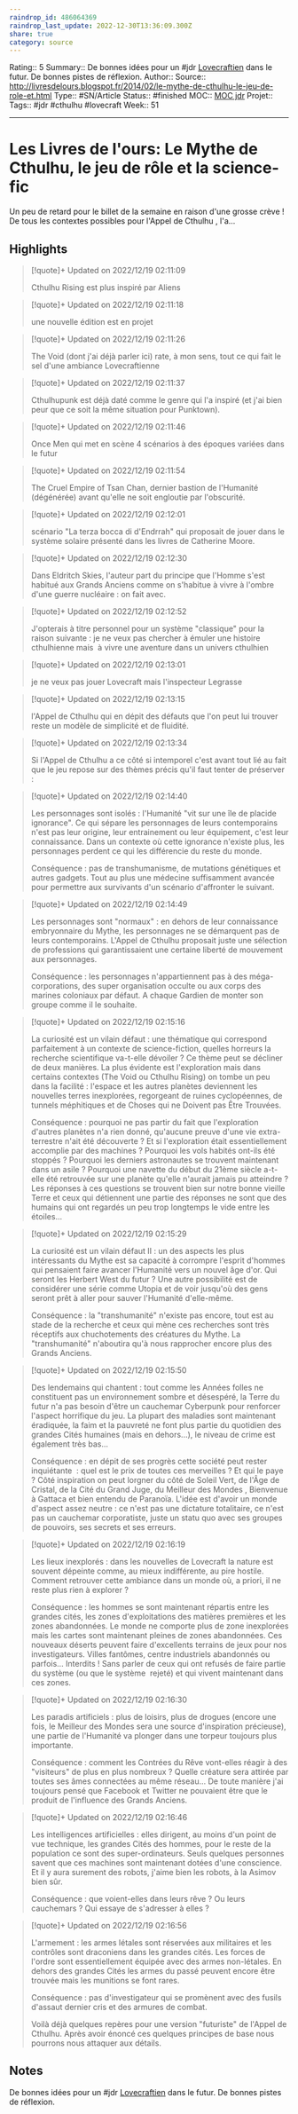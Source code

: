 ```yaml
---
raindrop_id: 486064369
raindrop_last_update: 2022-12-30T13:36:09.300Z
share: true
category: source
---
```


Rating:: 5
Summary:: De bonnes idées pour un #jdr [Lovecraftien](Lovecraftien.md) dans le futur. De bonnes pistes de réflexion.
Author::
Source:: http://livresdelours.blogspot.fr/2014/02/le-mythe-de-cthulhu-le-jeu-de-role-et.html
Type:: #SN/Article 
Status:: #finished 
MOC:: [MOC jdr](MOC%20jeu%20de%20r%C3%B4le.md)
Projet:: 
Tags:: #jdr #cthulhu #lovecraft 
Week:: 51

---
# Les Livres de l'ours: Le Mythe de Cthulhu, le jeu de rôle et la science-fic

Un peu de retard pour le billet de la semaine en raison d'une grosse crève !   De tous les contextes possibles pour l'Appel de Cthulhu , l'a...

## Highlights

> [!quote]+ Updated on 2022/12/19 02:11:09
>
> Cthulhu Rising est plus inspiré par Aliens

> [!quote]+ Updated on 2022/12/19 02:11:18
>
> une nouvelle édition est en projet

> [!quote]+ Updated on 2022/12/19 02:11:26
>
> The Void (dont j'ai déjà parler ici) rate, à mon sens, tout ce qui fait le sel d'une ambiance Lovecraftienne

> [!quote]+ Updated on 2022/12/19 02:11:37
>
> Cthulhupunk est déjà daté comme le genre qui l'a inspiré (et j'ai bien peur que ce soit la même situation pour Punktown).

> [!quote]+ Updated on 2022/12/19 02:11:46
>
> Once Men qui met en scène 4 scénarios à des époques variées dans le futur

> [!quote]+ Updated on 2022/12/19 02:11:54
>
> The Cruel Empire of Tsan Chan, dernier bastion de l'Humanité (dégénérée) avant qu'elle ne soit engloutie par l'obscurité.

> [!quote]+ Updated on 2022/12/19 02:12:01
>
> scénario "La terza bocca di d'Endrrah" qui proposait de jouer dans le système solaire présenté dans les livres de Catherine Moore.

> [!quote]+ Updated on 2022/12/19 02:12:30
>
> Dans Eldritch Skies, l'auteur part du principe que l'Homme s'est habitué aux Grands Anciens comme on s'habitue à vivre à l'ombre d'une guerre nucléaire : on fait avec.

> [!quote]+ Updated on 2022/12/19 02:12:52
>
> J'opterais à titre personnel pour un système "classique" pour la raison suivante : je ne veux pas chercher à émuler une histoire cthulhienne mais  à vivre une aventure dans un univers cthulhien

> [!quote]+ Updated on 2022/12/19 02:13:01
>
> je ne veux pas jouer Lovecraft mais l'inspecteur Legrasse

> [!quote]+ Updated on 2022/12/19 02:13:15
>
> l'Appel de Cthulhu qui en dépit des défauts que l'on peut lui trouver reste un modèle de simplicité et de fluidité.

> [!quote]+ Updated on 2022/12/19 02:13:34
>
> Si l'Appel de Cthulhu a ce côté si intemporel c'est avant tout lié au fait que le jeu repose sur des thèmes précis qu'il faut tenter de préserver :

> [!quote]+ Updated on 2022/12/19 02:14:40
>
> Les personnages sont isolés : l'Humanité "vit sur une île de placide ignorance". Ce qui sépare les personnages de leurs contemporains n'est pas leur origine, leur entrainement ou leur équipement, c'est leur connaissance. Dans un contexte où cette ignorance n'existe plus, les personnages perdent ce qui les différencie du reste du monde.
>
>Conséquence : pas de transhumanisme, de mutations génétiques et autres gadgets. Tout au plus une médecine suffisamment avancée pour permettre aux survivants d'un scénario d'affronter le suivant.

> [!quote]+ Updated on 2022/12/19 02:14:49
>
> Les personnages sont "normaux" : en dehors de leur connaissance embryonnaire du Mythe, les personnages ne se démarquent pas de leurs contemporains. L'Appel de Cthulhu proposait juste une sélection de professions qui garantissaient une certaine liberté de mouvement aux personnages.
>
>Conséquence : les personnages n'appartiennent
> pas à des méga-corporations, des super organisation occulte ou aux corps 
>des marines coloniaux par défaut. A chaque Gardien de monter son groupe comme il le souhaite.

> [!quote]+ Updated on 2022/12/19 02:15:16
>
> La curiosité est un vilain défaut : une thématique qui correspond parfaitement à un contexte de science-fiction, quelles horreurs la recherche scientifique va-t-elle dévoiler ? Ce thème peut se décliner de deux manières. La plus évidente est l'exploration mais dans certains contextes (The Void ou Cthulhu Rising) on tombe un peu dans la facilité : l'espace et les autres planètes deviennent les nouvelles terres inexplorées, regorgeant de ruines cyclopéennes, de tunnels méphitiques et de Choses qui ne Doivent pas Être Trouvées.
>
>Conséquence : pourquoi ne pas partir du fait que l'exploration d'autres planètes n'a 
>rien donné, qu'aucune preuve d'une vie extra-terrestre n'ait été 
>découverte ? Et si l'exploration était essentiellement accomplie par des
> machines ? Pourquoi les vols habités ont-ils été stoppés ? Pourquoi les
> derniers astronautes se trouvent maintenant dans un asile ? Pourquoi 
>une navette du début du 21ème siècle a-t-elle été retrouvée sur une 
>planète qu'elle n'aurait jamais pu atteindre ? Les réponses à ces 
>questions se trouvent bien sur notre bonne vieille Terre et ceux qui 
>détiennent une partie des réponses ne sont que des humains qui ont 
>regardés un peu trop longtemps le vide entre les étoiles...

> [!quote]+ Updated on 2022/12/19 02:15:29
>
> La curiosité est un vilain défaut II : un des aspects les plus intéressants du Mythe est sa capacité à 
>corrompre l'esprit d'hommes qui pensaient faire avancer l'Humanité vers 
>un nouvel âge d'or. Qui seront les Herbert West du futur ? Une autre possibilité est de considérer une série comme Utopia et de voir jusqu'où des gens seront prêt à aller pour sauver l'Humanité d'elle-même.
>
>Conséquence : la "transhumanité" n'existe pas encore, tout est au stade de la recherche et ceux qui mène ces recherches sont très réceptifs aux chuchotements des créatures du Mythe. La "transhumanité" n'aboutira qu'à nous rapprocher encore plus des Grands Anciens.

> [!quote]+ Updated on 2022/12/19 02:15:50
>
> Des lendemains qui chantent : tout comme les Années folles ne constituent pas un environnement sombre et désespéré, la Terre du futur n'a pas besoin d'être un cauchemar Cyberpunk pour renforcer l'aspect horrifique du jeu. La plupart des maladies sont maintenant éradiquée, la faim et la 
>pauvreté ne font plus partie du quotidien des grandes Cités humaines 
>(mais en dehors...), le niveau de crime est également très bas... 
>
>Conséquence : en dépit de ses progrès cette société peut rester inquiétante  : quel est le prix de toutes ces merveilles ? Et qui le paye ? Côté inspiration on peut lorgner du côté de Soleil Vert, de l'Âge de Cristal, de la Cité du Grand Juge, du Meilleur des Mondes , Bienvenue à Gattaca et bien entendu de Paranoïa. L'idée est d'avoir un monde d'aspect assez neutre : ce n'est pas une dictature totalitaire, ce n'est pas un cauchemar corporatiste, juste un statu quo avec ses groupes de pouvoirs, ses secrets et ses erreurs.

> [!quote]+ Updated on 2022/12/19 02:16:19
>
> Les lieux inexplorés : dans les nouvelles de Lovecraft la nature est souvent dépeinte comme, au mieux indifférente, au pire hostile. Comment retrouver cette ambiance dans un monde où, a priori, il ne reste plus rien à explorer ?
>
>Conséquence : les hommes se sont maintenant répartis entre les grandes cités, les zones d'exploitations des matières premières et les zones abandonnées. Le monde ne comporte plus de zone inexplorées mais les cartes sont maintenant pleines de zones abandonnées. Ces nouveaux déserts peuvent faire d'excellents terrains de jeux pour nos investigateurs. Villes fantômes, centre industriels abandonnés ou parfois... Interdits ! Sans parler de ceux qui ont refusés de faire partie du système (ou que le système  rejeté) et qui vivent maintenant dans ces zones.

> [!quote]+ Updated on 2022/12/19 02:16:30
>
> Les paradis artificiels : plus de loisirs, plus de drogues (encore une fois, le Meilleur des Mondes sera une source d'inspiration précieuse), une partie de l'Humanité va plonger dans une torpeur toujours plus importante.
>
>Conséquence : comment les Contrées du Rêve vont-elles réagir à des "visiteurs" de plus en plus nombreux ? Quelle créature sera attirée par toutes ses âmes connectées au même réseau... De toute manière j'ai toujours pensé que Facebook et Twitter ne pouvaient être que le produit de l'influence des Grands Anciens.

> [!quote]+ Updated on 2022/12/19 02:16:46
>
> Les intelligences artificielles : elles dirigent, au moins d'un point de vue technique, les grandes Cités des hommes, pour le reste de la population ce sont des super-ordinateurs. Seuls quelques personnes savent que ces machines sont maintenant dotées d'une conscience. Et il y aura surement des robots, j'aime bien les robots, à la Asimov bien sûr.
>
>Conséquence : que voient-elles dans leurs rêve ? Ou leurs cauchemars ? Qui essaye de s'adresser à elles ?

> [!quote]+ Updated on 2022/12/19 02:16:56
>
> L'armement : les armes létales sont réservées aux militaires et les contrôles sont draconiens dans les grandes cités. Les forces de l'ordre sont essentiellement équipée avec des armes non-létales. En dehors des grandes Cités les armes du passé peuvent encore être trouvée mais les munitions se font rares.
>
>Conséquence : pas d'investigateur qui se promènent avec des fusils d'assaut dernier cris et des armures de combat. 
>
>Voilà déjà quelques repères pour une version "futuriste" de l'Appel de Cthulhu. Après avoir énoncé ces quelques principes de base nous pourrons nous attaquer aux détails.

## Notes 

De bonnes idées pour un #jdr [Lovecraftien](Lovecraftien.md) dans le futur. De bonnes pistes de réflexion.